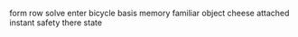 form row solve enter bicycle basis memory familiar object cheese attached instant safety there state